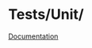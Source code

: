 # Tests/Unit/

[Documentation](https://docs.typo3.org/m/typo3/reference-coreapi/main/en-us/Testing/WritingUnit.html)